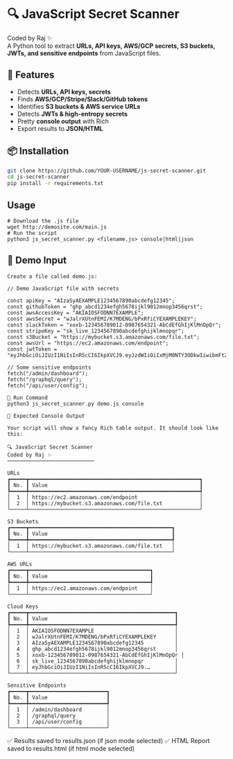 # 🔍 JavaScript Secret Scanner

Coded by Raj ✨  
A Python tool to extract **URLs, API keys, AWS/GCP secrets, S3 buckets, JWTs, and sensitive endpoints** from JavaScript files.

## 🚀 Features
- Detects **URLs, API keys, secrets**
- Finds **AWS/GCP/Stripe/Slack/GitHub tokens**
- Identifies **S3 buckets & AWS service URLs**
- Detects **JWTs & high-entropy secrets**
- Pretty **console output** with Rich
- Export results to **JSON/HTML**

## 📦 Installation
```bash
git clone https://github.com/YOUR-USERNAME/js-secret-scanner.git
cd js-secret-scanner
pip install -r requirements.txt
```
## Usage
```
# Download the .js file
wget http://demosite.com/main.js
# Run the script
python3 js_secret_scanner.py <filename.js> console|html|json
```
## 📌 Demo Input
```
Create a file called demo.js:

// Demo JavaScript file with secrets

const apiKey = "AIzaSyAEXAMPLE1234567890abcdefg12345";
const githubToken = "ghp_abcd1234efgh5678ijkl9012mnop3456qrst";
const awsAccessKey = "AKIAIOSFODNN7EXAMPLE";
const awsSecret = "wJalrXUtnFEMI/K7MDENG/bPxRfiCYEXAMPLEKEY";
const slackToken = "xoxb-123456789012-0987654321-AbCdEfGhIjKlMnOpQr";
const stripeKey = "sk_live_1234567890abcdefghijklmnopqr";
const s3Bucket = "https://mybucket.s3.amazonaws.com/file.txt";
const awsUrl = "https://ec2.amazonaws.com/endpoint";
const jwtToken = "eyJhbGciOiJIUzI1NiIsInR5cCI6IkpXVCJ9.eyJzdWIiOiIxMjM0NTY3ODkwIiwibmFtZSI6IkpvaG4gRG9lIiwiaWF0IjoxNTE2MjM5MDIyfQ.SflKxwRJSMeKKF2QT4fwpMeJf36POk6yJV_adQssw5c";

// Some sensitive endpoints
fetch("/admin/dashboard");
fetch("/graphql/query");
fetch("/api/user/config");

📌 Run Command
python3 js_secret_scanner.py demo.js console

📌 Expected Console Output

Your script will show a fancy Rich table output. It should look like this:

🔍 JavaScript Secret Scanner
Coded by Raj ✨
────────────────────────────

URLs
┏━━━━━┳━━━━━━━━━━━━━━━━━━━━━━━━━━━━━━━━━━━━━━━━━━━━━━━━━━━━━━━┓
┃ No. ┃ Value                                                 ┃
┡━━━━━╇━━━━━━━━━━━━━━━━━━━━━━━━━━━━━━━━━━━━━━━━━━━━━━━━━━━━━━━┩
│  1  │ https://ec2.amazonaws.com/endpoint                    │
│  2  │ https://mybucket.s3.amazonaws.com/file.txt            │
└─────┴───────────────────────────────────────────────────────┘

S3 Buckets
┏━━━━━┳━━━━━━━━━━━━━━━━━━━━━━━━━━━━━━━━━━━━━━━━━━━━━━┓
┃ No. ┃ Value                                        ┃
┡━━━━━╇━━━━━━━━━━━━━━━━━━━━━━━━━━━━━━━━━━━━━━━━━━━━━━┩
│  1  │ https://mybucket.s3.amazonaws.com/file.txt   │
└─────┴──────────────────────────────────────────────┘

AWS URLs
┏━━━━━┳━━━━━━━━━━━━━━━━━━━━━━━━━━━━━━━━━━━━━━━┓
┃ No. ┃ Value                                 ┃
┡━━━━━╇━━━━━━━━━━━━━━━━━━━━━━━━━━━━━━━━━━━━━━━┩
│  1  │ https://ec2.amazonaws.com/endpoint    │
└─────┴───────────────────────────────────────┘

Cloud Keys
┏━━━━━┳━━━━━━━━━━━━━━━━━━━━━━━━━━━━━━━━━━━━━━━━━━━━━━━┓
┃ No. ┃ Value                                         ┃
┡━━━━━╇━━━━━━━━━━━━━━━━━━━━━━━━━━━━━━━━━━━━━━━━━━━━━━━┩
│  1  │ AKIAIOSFODNN7EXAMPLE                          │
│  2  │ wJalrXUtnFEMI/K7MDENG/bPxRfiCYEXAMPLEKEY      │
│  3  │ AIzaSyAEXAMPLE1234567890abcdefg12345          │
│  4  │ ghp_abcd1234efgh5678ijkl9012mnop3456qrst      │
│  5  │ xoxb-123456789012-0987654321-AbCdEfGhIjKlMnOpQr │
│  6  │ sk_live_1234567890abcdefghijklmnopqr          │
│  7  │ eyJhbGciOiJIUzI1NiIsInR5cCI6IkpXVCJ9.…        │
└─────┴───────────────────────────────────────────────┘

Sensitive Endpoints
┏━━━━━┳━━━━━━━━━━━━━━━━━━━━━━━━━┓
┃ No. ┃ Value                   ┃
┡━━━━━╇━━━━━━━━━━━━━━━━━━━━━━━━━┩
│  1  │ /admin/dashboard        │
│  2  │ /graphql/query          │
│  3  │ /api/user/config        │
└─────┴─────────────────────────┘
```
✅ Results saved to results.json (if json mode selected)
✅ HTML Report saved to results.html (if html mode selected)
